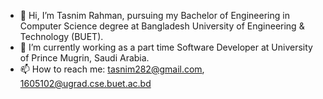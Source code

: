 - 👋 Hi, I’m Tasnim Rahman, pursuing my Bachelor of Engineering in Computer Science degree at Bangladesh University of Engineering & Technology (BUET).
- 🌱 I’m currently working as a part time Software Developer at University of Prince Mugrin, Saudi Arabia.
- 📫 How to reach me: tasnim282@gmail.com, 1605102@ugrad.cse.buet.ac.bd

<!---
Pistachio102/Pistachio102 is a ✨ special ✨ repository because its `README.md` (this file) appears on your GitHub profile.
You can click the Preview link to take a look at your changes.
--->
